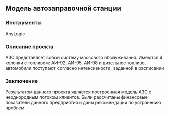 ## Модель автозаправочной станции
### Инструменты
AnyLogic
### Описание проекта
АЗС представляет собой систему массового обслуживания. Имеются 4 колонки с топливом: АИ-92, АИ-95, АИ-98 и дизельное топливо, автомобили поступают согласно интенсивности, заданной в расписании
### Заключение
Результатом данного проекта является построенная модель АЗС с неоднородным потоком клиентов. Были рассчитаны финансовые показатели данного предприятия и даны рекомендации по устранению проблем
